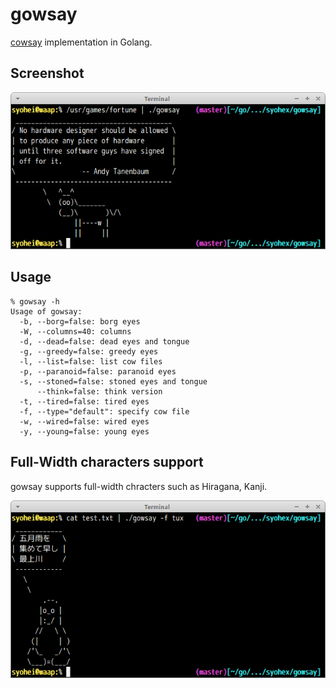 # gowsay

[cowsay](https://en.wikipedia.org/wiki/Cowsay) implementation in Golang.

## Screenshot

![gowsay](image/gowsay.png)

## Usage

```
% gowsay -h
Usage of gowsay:
  -b, --borg=false: borg eyes
  -W, --columns=40: columns
  -d, --dead=false: dead eyes and tongue
  -g, --greedy=false: greedy eyes
  -l, --list=false: list cow files
  -p, --paranoid=false: paranoid eyes
  -s, --stoned=false: stoned eyes and tongue
      --think=false: think version
  -t, --tired=false: tired eyes
  -f, --type="default": specify cow file
  -w, --wired=false: wired eyes
  -y, --young=false: young eyes
```

## Full-Width characters support

gowsay supports full-width chracters such as Hiragana, Kanji.

![gowsay-multibyte](image/gowsay-multibyte.png)

